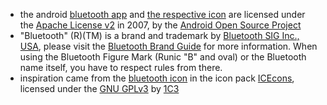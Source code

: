 - the android [bluetooth app](https://android.googlesource.com/platform/packages/apps/Bluetooth/) and [the respective icon](https://android.googlesource.com/platform/packages/apps/Bluetooth/+/android-7.1.2_r27/res/mipmap-xxxhdpi/bt_share.png) are licensed under the [Apache License v2](https://android.googlesource.com/platform/packages/apps/Bluetooth/+/android-7.1.2_r27/CleanSpec.mk) in 2007, by the [Android Open Source Project](https://android.googlesource.com/)
- "Bluetooth" (R)(TM) is a brand and trademark by [Bluetooth SIG Inc., USA](https://www.bluetooth.com), please visit the [Bluetooth Brand Guide](https://www.bluetooth.com/~/media/downloads/bluetooth%20brand%20guides%20and%20logos%20-%20english.ashx?la=en) for more information. When using the Bluetooth Figure Mark (Runic "B" and oval) or the Bluetooth name itself, you have to respect rules from there. 
- inspiration came from the [bluetooth icon](https://github.com/1C3/ICEcons/blob/master/app/src/main/res/drawable-nodpi/nodpi_bluetooth.png) in the icon pack [ICEcons](https://github.com/1C3/ICEcons), licensed under the [GNU GPLv3](https://github.com/1C3/ICEcons/blob/master/LICENSE) by [1C3](https://github.com/1C3)
